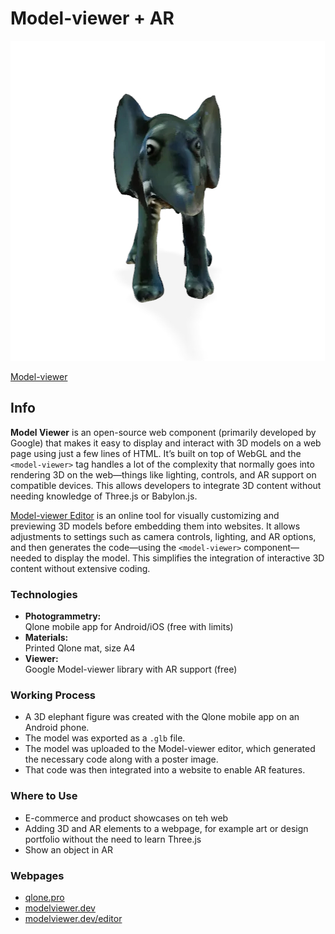 # Model-viewer + AR

![Model-viewer + AR](../../images/elephant.jpg)

[Model-viewer](https://modelviewer.dev/)

## Info

**Model Viewer** is an open-source web component (primarily developed by Google) that makes it easy to display and interact with 3D models on a web page using just a few lines of HTML. It’s built on top of WebGL and the `<model-viewer>` tag handles a lot of the complexity that normally goes into rendering 3D on the web—things like lighting, controls, and AR support on compatible devices. This allows developers to integrate 3D content without needing knowledge of Three.js or Babylon.js.

[Model-viewer Editor](https://modelviewer.dev/editor) is an online tool for visually customizing and previewing 3D models before embedding them into websites. It allows adjustments to settings such as camera controls, lighting, and AR options, and then generates the code—using the `<model-viewer>` component—needed to display the model. This simplifies the integration of interactive 3D content without extensive coding.

### Technologies

- **Photogrammetry:**  
  Qlone mobile app for Android/iOS (free with limits)
- **Materials:**  
  Printed Qlone mat, size A4
- **Viewer:**  
  Google Model-viewer library with AR support (free)

### Working Process

- A 3D elephant figure was created with the Qlone mobile app on an Android phone.
- The model was exported as a `.glb` file.
- The model was uploaded to the Model-viewer editor, which generated the necessary code along with a poster image.
- That code was then integrated into a website to enable AR features.

### Where to Use

- E-commerce and product showcases on teh web
- Adding 3D and AR elements to a webpage, for example art or design portfolio without the need to learn Three.js
- Show an object in AR

### Webpages

- [qlone.pro](https://www.qlone.pro)
- [modelviewer.dev](https://modelviewer.dev)
- [modelviewer.dev/editor](https://modelviewer.dev/editor)
